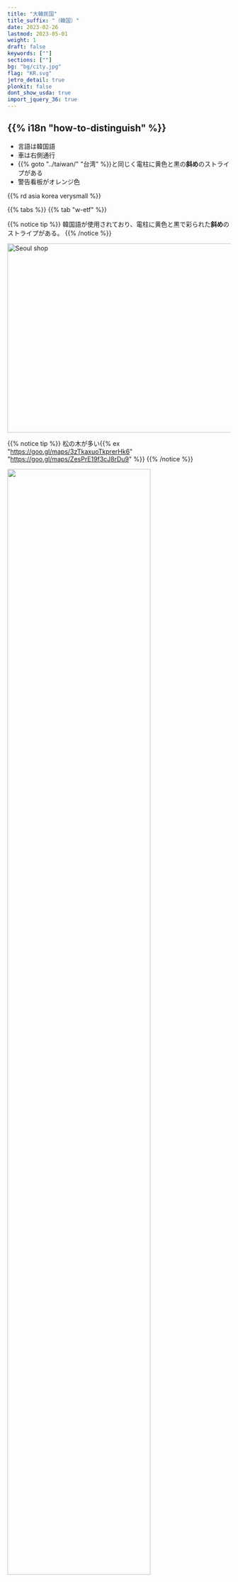 ```yaml
---
title: "大韓民国"
title_suffix: "（韓国）"
date: 2023-02-26
lastmod: 2023-05-01
weight: 1
draft: false
keywords: [""]
sections: [""]
bg: "bg/city.jpg"
flag: "KR.svg"
jetro_detail: true
plonkit: false
dont_show_usda: true
import_jquery_36: true
---
```


<div class="main-desciption country-description">
    <h2 class="section-title">{{% i18n "how-to-distinguish" %}}</h2>
    <ul class="rule-list">
        <li>言語は韓国語</li>
        <li>車は<span class="quiz">右側</span>通行</li>
        <li>{{% goto "../taiwan/" "台湾" %}}と同じく電柱に黄色と黒の<b>斜め</b>のストライプがある</li>
        <li>警告看板がオレンジ色</li>
    </ul>
    {{% rd asia korea verysmall %}}
</div>


{{% tabs %}}
{{% tab "w-etf" %}}

{{% notice tip %}}
韓国語が使用されており、電柱に黄色と黒で彩られた<b>斜め</b>のストライプがある。
{{% /notice %}}
<div class="googlemap-if">
<a data-flickr-embed="true" href="https://www.flickr.com/photos/marioaprea/33183839158/in/photolist-SykRgU-29NLAdC-Mqf4Kb-21ReMLF-25u6Lqw-MD3hqs-qWc2A5-S1LX3L-2aYcMBn-H2r87v-23vhGsC-2a1aUVj-28cYKtj-26BjrkU-2dUSvHX-EXfXjo-2bAJ6XU-D17FY6-28fh7zZ-GeD1Lr-21KjekK-KtnNbs-WRK8Ao-GEqvcZ-pkdS35-26ku5ke-Q2TNbH-23pkjfy-2a6aFL4-L4H7mU-G5xpAj-277aZhd-oSQC2w-MCL3en-Z1hJUj-HXjGad-21RgVZj-2bU8FzH-2adUKdJ-2e5bucb-Z3KE7Z-27um1zx-nA1fpu-22jtCab-NM1RcN-216Dysc-26Bq3fU-FNKXnC-i7XJF-FtXU81" title="Seoul shop"><img src="https://live.staticflickr.com/7862/33183839158_b272d89ed8_z.jpg" width="640" height="427" alt="Seoul shop"/></a><script async src="//embedr.flickr.com/assets/client-code.js" charset="utf-8"></script>
</div>

{{% notice tip %}}
松の木が多い{{% ex "https://goo.gl/maps/3zTkaxuoTkprerHk6" "https://goo.gl/maps/ZesPrE19f3cJ8rDu9" %}}
{{% /notice %}}
<div class="googlemap-if unclickable">
<img src="./republic_korea_stone_wall.jpg" width="80%">
</div>

{{% notice tip %}}
特徴的な形のボラードがある
{{% /notice %}}
<div class="googlemap-if unclickable">
<img src="./korean_roadside_in_mountainous.jpg" width="80%">
</div>


{{% notice tip %}}
警告看板がオレンジ色
{{% /notice %}}
<div class="googlemap-if unclickable">
<img src="./korean_sign_traffic_signs.jpg" width="95%">
</div>


{{% /tab %}}
{{% tab "ボラード" %}}
<div class="googlemap-if">
<iframe src="https://www.google.com/maps/embed?pb=!4v1692461958189!6m8!1m7!1sufcExAzNyVK6kTioAmKXyw!2m2!1d38.12472280191126!2d128.3102625946252!3f112.39219960263972!4f-8.431733233949728!5f1.7427477120226769" width="400" height="290" style="border:0;" allowfullscreen="" loading="lazy" referrerpolicy="no-referrer-when-downgrade"></iframe>
</div>


{{% /tab %}}
{{% /tabs %}}


<div class="main-desciption area-description">
    <h2 class="section-title">{{% i18n "narrow-down-the-area" %}}</h2>
    <ul class="rule-list">
        <li>北東と南西に山岳地帯があり道の両サイドに山が見えることがある
            <ul>
                <li>北東{{% ex "https://maps.app.goo.gl/G9mZDscuinWoM53g9" "https://maps.app.goo.gl/ZcjUEECHQDx5LRMfA" %}}</li>
                <li>南西{{% ex "https://maps.app.goo.gl/a6b4a89cxPoEFvGV9" "https://maps.app.goo.gl/5e3nzMpb918AuPoE7" %}}</li>
            </ul>
        </li>
        <li>済州島は火山由来の島で島の中央に最高峰がある</li>
        <li>オンドルは北の方で、板の間は南の方で発達したらしい{{% ref "https://www.konest.com/contents/korean_life_detail.html?id=22698" "韓屋(ハノッ)～韓国の伝統家屋" %}}</li>
    </ul>
</div>

{{% tabs %}}
{{% tab "標高" %}}
{{% notice tip %}}
北東と南西の内陸に山岳地帯がある
{{% /notice %}}
<div class="googlemap-if no-margin">
<p><img src="./topolgraphic.png" width="500px"><p>
<p>By <a href="//commons.wikimedia.org/wiki/User:Sadalmelik" title="User:Sadalmelik">Sadalmelik</a> - <span class="int-own-work" lang="en">Own work</span>, <a href="https://creativecommons.org/licenses/by-sa/3.0" title="Creative Commons Attribution-Share Alike 3.0">CC BY-SA 3.0</a>, <a href="https://commons.wikimedia.org/w/index.php?curid=2665772">Link</a></p>
</div>
{{% /tab %}}
{{% tab "済州島" %}}
{{% notice tip %}}
楕円形をした火山島で同じく火山島である{{% goto "../../africa/canary_islands/" "カナリア諸島" %}}のように土が黒っぽいことが多い。中央に最高峰がひとつあるだけなので、道が山に挟まれていることはほぼありえない。道の両側に高い山がある場合（{{% ex "https://maps.app.goo.gl/5anuUrSviB9TsaBJA" "https://maps.app.goo.gl/eqQt8jNo5RB8D4UE7" %}}のような場所）は恐らく済州島ではない。
{{% /notice %}}

<div class="googlemap-if no-margin">
<img src="./1080px-Jeju_Island_3D_2012.jpg">
</div>
{{% /tab %}}
{{% tab "韓屋" %}}
{{% notice tip %}}
家の中が見えることはほとんどないのでヒントとしては使いづらいかも。以下はオンドルの画像だが見たことが無い。
{{% /notice %}}

<div class="googlemap-if no-margin">
<img src="./960px-Korea-Seoul-Namsangol-03.jpg" width="350px">
<img src="./477px-Korea-Gangneung-Seongyojang-02.jpg" width="250px">
</div>

{{% notice tip %}}
南部の家
{{% /notice %}}

<div class="googlemap-if no-margin">
<iframe src="https://www.google.com/maps/embed?pb=!4v1696591748017!6m8!1m7!1s1E9Hu_WLNHa4V4tWmToBNQ!2m2!1d34.90975647767016!2d126.8577613753698!3f45.073992309286695!4f-1.68103061875901!5f0.6420795713657415" width="550" height="300" style="border:0;" allowfullscreen="" loading="lazy" referrerpolicy="no-referrer-when-downgrade"></iframe>
</div>
{{% /tab %}}
{{% /tabs %}}

<div class="main-desciption area-description">
    <ul class="rule-list">
        <li>市外局番である程度範囲を絞り込むことができる{{% ref "https://colnect.com/en/phonecards/phonecard/60989-Telephone_Area_Code-Maps-Korea_Telecom-Korea_South" "Phonecard › Telephone Area Code" %}}。以下のマップの番号が市外局番。</li>
    </ul>
</div>

{{% map southKoreaNumber 95 %}}

<div class="main-desciption area-description">
    <h2 class="section-title">{{% i18n "narrow-down-the-city" %}}</h2>
    <ul class="rule-list">
        <li>表札の数字は通りからの距離を表していて道路名と建物番号が書かれている{{% ref "https://www.konest.com/contents/korean_life_detail.html?id=6616" "道路名住所の表記方法" %}}</li>
    </ul>
</div>
